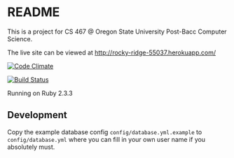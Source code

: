 # README

This is a project for CS 467 @ Oregon State University Post-Bacc Computer Science.

The live site can be viewed at http://rocky-ridge-55037.herokuapp.com/

[![Code Climate](https://codeclimate.com/github/StabbyMcDuck/employee_recognition/badges/gpa.svg)](https://codeclimate.com/github/StabbyMcDuck/employee_recognition)

[![Build Status](https://travis-ci.org/StabbyMcDuck/employee_recognition.svg?branch=master)](https://travis-ci.org/StabbyMcDuck/employee_recognition)

Running on Ruby 2.3.3

## Development 

Copy the example database config `config/database.yml.example` to `config/database.yml` where you can fill in your own 
user name if you absolutely must.  